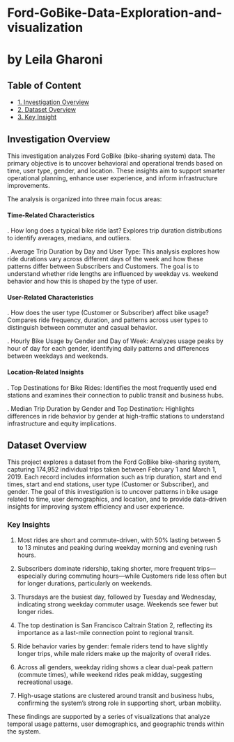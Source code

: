 # Ford-GoBike-Data-Exploration-and-visualization
# by Leila Gharoni

## Table of Content
<ul>
    <li><a href="#IN">1. Investigation Overview</a></li>
    <li><a href="#DO">2. Dataset Overview</a></li>
    <li><a href="#KI">3. Key Insight</a></li>
   
</ul>

<a id='IN'></a> 
## Investigation Overview

This investigation analyzes Ford GoBike (bike-sharing system) data. The primary objective is to uncover behavioral and operational trends based on time, user type, gender, and location. These insights aim to support smarter operational planning, enhance user experience, and inform infrastructure improvements.

The analysis is organized into three main focus areas:

####  Time-Related Characteristics

. How long does a typical bike ride last?
Explores trip duration distributions to identify averages, medians, and outliers.

. Average Trip Duration by Day and User Type: 
This analysis explores how ride durations vary across different days of the week and how these patterns differ between Subscribers and Customers. The goal is to understand whether ride lengths are influenced by weekday vs. weekend behavior and how this is shaped by the type of user.

#### User-Related Characteristics

. How does the user type (Customer or Subscriber) affect bike usage?
Compares ride frequency, duration, and patterns across user types to distinguish between commuter and casual behavior.

. Hourly Bike Usage by Gender and Day of Week: 
Analyzes usage peaks by hour of day for each gender, identifying daily patterns and differences between weekdays and weekends.

#### Location-Related Insights

. Top Destinations for Bike Rides: 
Identifies the most frequently used end stations and examines their connection to public transit and business hubs.

. Median Trip Duration by Gender and Top Destination: 
Highlights differences in ride behavior by gender at high-traffic stations to understand infrastructure and equity implications.

<a id='DO'></a> 
## Dataset Overview

This project explores a dataset from the Ford GoBike bike-sharing system, capturing 174,952 individual trips taken between February 1 and March 1, 2019. Each record includes information such as trip duration, start and end times, start and end stations, user type (Customer or Subscriber), and gender. The goal of this investigation is to uncover patterns in bike usage related to time, user demographics, and location, and to provide data-driven insights for improving system efficiency and user experience.

<a id='KI'></a> 
### Key Insights

1. Most rides are short and commute-driven, with 50% lasting between 5 to 13 minutes and peaking during weekday morning and evening rush hours.

2. Subscribers dominate ridership, taking shorter, more frequent trips—especially during commuting hours—while Customers ride less often but for longer durations, particularly on weekends.

3. Thursdays are the busiest day, followed by Tuesday and Wednesday, indicating strong weekday commuter usage. Weekends see fewer but longer rides.

4. The top destination is San Francisco Caltrain Station 2, reflecting its importance as a last-mile connection point to regional transit.

5. Ride behavior varies by gender: female riders tend to have slightly longer trips, while male riders make up the majority of overall rides.

6. Across all genders, weekday riding shows a clear dual-peak pattern (commute times), while weekend rides peak midday, suggesting recreational usage.

7. High-usage stations are clustered around transit and business hubs, confirming the system’s strong role in supporting short, urban mobility.

These findings are supported by a series of visualizations that analyze temporal usage patterns, user demographics, and geographic trends within the system.


